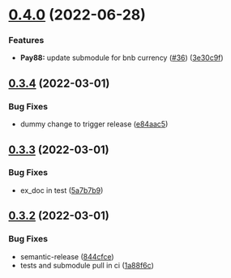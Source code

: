 # [0.4.0](https://github.com/coingaming/money-elixir/compare/v0.3.4...v0.4.0) (2022-06-28)


### Features

* **Pay88:** update submodule for bnb currency ([#36](https://github.com/coingaming/money-elixir/issues/36)) ([3e30c9f](https://github.com/coingaming/money-elixir/commit/3e30c9f3cf08e0ac18dadc521c1428c2f83ed2d3))

## [0.3.4](https://github.com/coingaming/money-elixir/compare/v0.3.3...v0.3.4) (2022-03-01)


### Bug Fixes

* dummy change to trigger release ([e84aac5](https://github.com/coingaming/money-elixir/commit/e84aac534b8cae6adcad3782a6a7b8c3a6a638e6))

## [0.3.3](https://github.com/coingaming/money-elixir/compare/v0.3.2...v0.3.3) (2022-03-01)


### Bug Fixes

* ex_doc in test ([5a7b7b9](https://github.com/coingaming/money-elixir/commit/5a7b7b9be94628314b3c73f4a3364669eca80fcf))

## [0.3.2](https://github.com/coingaming/money-elixir/compare/v0.3.1...v0.3.2) (2022-03-01)


### Bug Fixes

* semantic-release ([844cfce](https://github.com/coingaming/money-elixir/commit/844cfcef0a6a645cdaf4c0d91456537e0368b69a))
* tests and submodule pull in ci ([1a88f6c](https://github.com/coingaming/money-elixir/commit/1a88f6ca8ce420643e1b3409619cd0ab2b7a631e))
